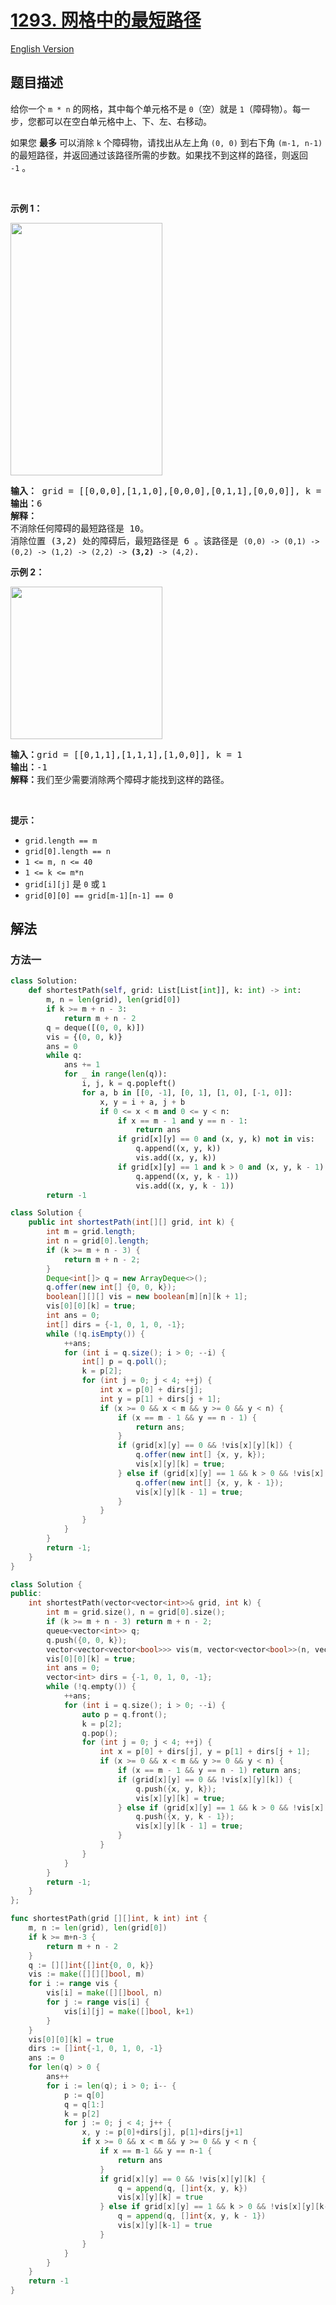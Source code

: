 # [1293. 网格中的最短路径](https://leetcode.cn/problems/shortest-path-in-a-grid-with-obstacles-elimination)

[English Version](/solution/1200-1299/1293.Shortest%20Path%20in%20a%20Grid%20with%20Obstacles%20Elimination/README_EN.md)

<!-- tags:广度优先搜索,数组,矩阵 -->

<!-- difficulty:困难 -->

## 题目描述

<!-- 这里写题目描述 -->

<p>给你一个&nbsp;<code>m * n</code>&nbsp;的网格，其中每个单元格不是&nbsp;<code>0</code>（空）就是&nbsp;<code>1</code>（障碍物）。每一步，您都可以在空白单元格中上、下、左、右移动。</p>

<p>如果您 <strong>最多</strong> 可以消除 <code>k</code> 个障碍物，请找出从左上角 <code>(0, 0)</code> 到右下角 <code>(m-1, n-1)</code> 的最短路径，并返回通过该路径所需的步数。如果找不到这样的路径，则返回 <code>-1</code>&nbsp;。</p>

<p>&nbsp;</p>

<p><strong>示例 1：</strong></p>

<p><img src="https://fastly.jsdelivr.net/gh/doocs/leetcode@main/solution/1200-1299/1293.Shortest%20Path%20in%20a%20Grid%20with%20Obstacles%20Elimination/images/1700710956-kcxqcC-img_v3_025f_d55a658c-8f40-464b-800f-22ccd27cc9fg.jpg" style="width: 243px; height: 404px;" /></p>

<pre>
<strong>输入：</strong> grid = [[0,0,0],[1,1,0],[0,0,0],[0,1,1],[0,0,0]], k = 1
<strong>输出：</strong>6
<strong>解释：
</strong>不消除任何障碍的最短路径是 10。
消除位置 (3,2) 处的障碍后，最短路径是 6 。该路径是 <code>(0,0) -&gt; (0,1) -&gt; (0,2) -&gt; (1,2) -&gt; (2,2) -&gt; <strong>(3,2)</strong> -&gt; (4,2)</code>.
</pre>

<p><strong>示例 2：</strong></p>

<p><img src="https://fastly.jsdelivr.net/gh/doocs/leetcode@main/solution/1200-1299/1293.Shortest%20Path%20in%20a%20Grid%20with%20Obstacles%20Elimination/images/1700710701-uPqkZe-img_v3_025f_0edd50fb-8a70-4a42-add0-f602caaad35g.jpg" style="width: 243px; height: 244px;" /></p>

<pre>
<strong>输入：</strong>grid = [[0,1,1],[1,1,1],[1,0,0]], k = 1
<strong>输出：</strong>-1
<strong>解释：</strong>我们至少需要消除两个障碍才能找到这样的路径。
</pre>

<p>&nbsp;</p>

<p><strong>提示：</strong></p>

<ul>
	<li><code>grid.length&nbsp;== m</code></li>
	<li><code>grid[0].length&nbsp;== n</code></li>
	<li><code>1 &lt;= m, n &lt;= 40</code></li>
	<li><code>1 &lt;= k &lt;= m*n</code></li>
	<li><code>grid[i][j]</code>&nbsp;是&nbsp;<code>0</code>&nbsp;或<strong>&nbsp;</strong><code>1</code></li>
	<li><code>grid[0][0] == grid[m-1][n-1] == 0</code></li>
</ul>

## 解法

### 方法一

<!-- tabs:start -->

```python
class Solution:
    def shortestPath(self, grid: List[List[int]], k: int) -> int:
        m, n = len(grid), len(grid[0])
        if k >= m + n - 3:
            return m + n - 2
        q = deque([(0, 0, k)])
        vis = {(0, 0, k)}
        ans = 0
        while q:
            ans += 1
            for _ in range(len(q)):
                i, j, k = q.popleft()
                for a, b in [[0, -1], [0, 1], [1, 0], [-1, 0]]:
                    x, y = i + a, j + b
                    if 0 <= x < m and 0 <= y < n:
                        if x == m - 1 and y == n - 1:
                            return ans
                        if grid[x][y] == 0 and (x, y, k) not in vis:
                            q.append((x, y, k))
                            vis.add((x, y, k))
                        if grid[x][y] == 1 and k > 0 and (x, y, k - 1) not in vis:
                            q.append((x, y, k - 1))
                            vis.add((x, y, k - 1))
        return -1
```

```java
class Solution {
    public int shortestPath(int[][] grid, int k) {
        int m = grid.length;
        int n = grid[0].length;
        if (k >= m + n - 3) {
            return m + n - 2;
        }
        Deque<int[]> q = new ArrayDeque<>();
        q.offer(new int[] {0, 0, k});
        boolean[][][] vis = new boolean[m][n][k + 1];
        vis[0][0][k] = true;
        int ans = 0;
        int[] dirs = {-1, 0, 1, 0, -1};
        while (!q.isEmpty()) {
            ++ans;
            for (int i = q.size(); i > 0; --i) {
                int[] p = q.poll();
                k = p[2];
                for (int j = 0; j < 4; ++j) {
                    int x = p[0] + dirs[j];
                    int y = p[1] + dirs[j + 1];
                    if (x >= 0 && x < m && y >= 0 && y < n) {
                        if (x == m - 1 && y == n - 1) {
                            return ans;
                        }
                        if (grid[x][y] == 0 && !vis[x][y][k]) {
                            q.offer(new int[] {x, y, k});
                            vis[x][y][k] = true;
                        } else if (grid[x][y] == 1 && k > 0 && !vis[x][y][k - 1]) {
                            q.offer(new int[] {x, y, k - 1});
                            vis[x][y][k - 1] = true;
                        }
                    }
                }
            }
        }
        return -1;
    }
}
```

```cpp
class Solution {
public:
    int shortestPath(vector<vector<int>>& grid, int k) {
        int m = grid.size(), n = grid[0].size();
        if (k >= m + n - 3) return m + n - 2;
        queue<vector<int>> q;
        q.push({0, 0, k});
        vector<vector<vector<bool>>> vis(m, vector<vector<bool>>(n, vector<bool>(k + 1)));
        vis[0][0][k] = true;
        int ans = 0;
        vector<int> dirs = {-1, 0, 1, 0, -1};
        while (!q.empty()) {
            ++ans;
            for (int i = q.size(); i > 0; --i) {
                auto p = q.front();
                k = p[2];
                q.pop();
                for (int j = 0; j < 4; ++j) {
                    int x = p[0] + dirs[j], y = p[1] + dirs[j + 1];
                    if (x >= 0 && x < m && y >= 0 && y < n) {
                        if (x == m - 1 && y == n - 1) return ans;
                        if (grid[x][y] == 0 && !vis[x][y][k]) {
                            q.push({x, y, k});
                            vis[x][y][k] = true;
                        } else if (grid[x][y] == 1 && k > 0 && !vis[x][y][k - 1]) {
                            q.push({x, y, k - 1});
                            vis[x][y][k - 1] = true;
                        }
                    }
                }
            }
        }
        return -1;
    }
};
```

```go
func shortestPath(grid [][]int, k int) int {
	m, n := len(grid), len(grid[0])
	if k >= m+n-3 {
		return m + n - 2
	}
	q := [][]int{[]int{0, 0, k}}
	vis := make([][][]bool, m)
	for i := range vis {
		vis[i] = make([][]bool, n)
		for j := range vis[i] {
			vis[i][j] = make([]bool, k+1)
		}
	}
	vis[0][0][k] = true
	dirs := []int{-1, 0, 1, 0, -1}
	ans := 0
	for len(q) > 0 {
		ans++
		for i := len(q); i > 0; i-- {
			p := q[0]
			q = q[1:]
			k = p[2]
			for j := 0; j < 4; j++ {
				x, y := p[0]+dirs[j], p[1]+dirs[j+1]
				if x >= 0 && x < m && y >= 0 && y < n {
					if x == m-1 && y == n-1 {
						return ans
					}
					if grid[x][y] == 0 && !vis[x][y][k] {
						q = append(q, []int{x, y, k})
						vis[x][y][k] = true
					} else if grid[x][y] == 1 && k > 0 && !vis[x][y][k-1] {
						q = append(q, []int{x, y, k - 1})
						vis[x][y][k-1] = true
					}
				}
			}
		}
	}
	return -1
}
```

<!-- tabs:end -->

<!-- end -->
